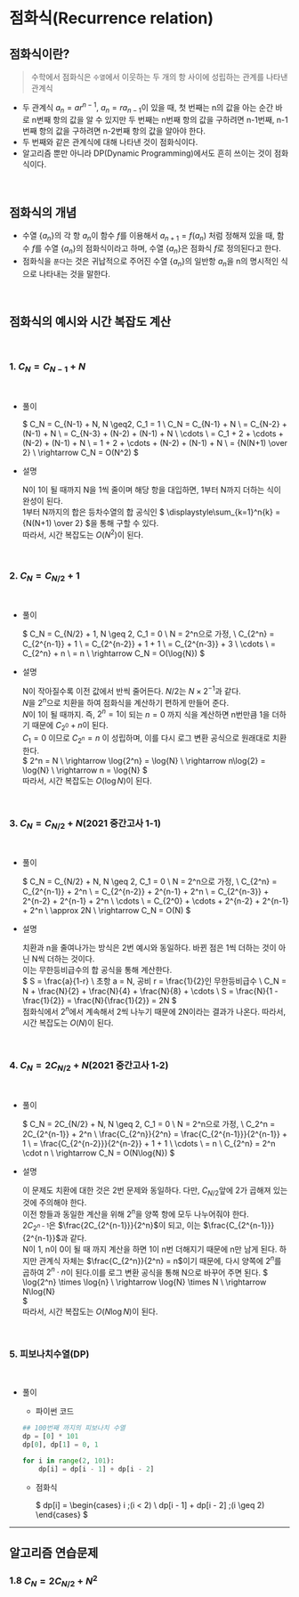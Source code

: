 # 점화식(Recurrence relation)

## 점화식이란?
> 수학에서 점화식은 `수열`에서 이웃하는 두 개의 항 사이에 성립하는 관계를 나타낸 관계식
- 두 관계식 $a_n = ar^{n-1}$, $a_n = ra_{n-1}$이 있을 때, 첫 번째는 n의 값을 아는 순간 바로 n번째 항의 값을 알 수 있지만 두 번째는 n번째 항의 값을 구하려면 n-1번째, n-1번째 항의 값을 구하려면 n-2번째 항의 값을 알아야 한다.
- 두 번째와 같은 관계식에 대해 나타낸 것이 점화식이다.
- 알고리즘 뿐만 아니라 DP(Dynamic Programming)에서도 흔히 쓰이는 것이 점화식이다.

<br>

## 점화식의 개념

- 수열 $\{a_n\}$의 각 항 $a_n$이 함수 $f$를 이용해서 $a_{n+1} = f(a_n)$ 처럼 정해져 있을 때, 함수 $f$를 수열 $\{a_n\}$의 점화식이라고 하며, 수열 $\{a_n\}$은 점화식 $f$로 정의된다고 한다.
- 점화식을 `푼다`는 것은 귀납적으로 주어진 수열 $\{a_n\}$의 일반항 $a_n$을 n의 명시적인 식으로 나타내는 것을 말한다.

<br>

## 점화식의 예시와 시간 복잡도 계산

<br>

### 1. $C_N = C_{N-1} + N$

<br>

- 풀이

    $
C_N = C_{N-1} + N, N \geq2, C_1 = 1 \\
C_N = C_{N-1} + N \\
= C_{N-2} + (N-1) + N \\
= C_{N-3} + (N-2) + (N-1) + N \\ 
\cdots \\
= C_1 + 2 + \cdots + (N-2) + (N-1) + N \\
= 1 + 2 + \cdots + (N-2) + (N-1) + N \\
= {N(N+1) \over 2} \\
\rightarrow C_N = O(N^2)
$

- 설명   

    N이 1이 될 때까지 N을 1씩 줄이며 해당 항을 대입하면, 1부터 N까지 더하는 식이 완성이 된다.   
    1부터 N까지의 합은 등차수열의 합 공식인 $ \displaystyle\sum_{k=1}^n{k} = {N(N+1) \over 2} $을 통해 구할 수 있다.   
    따라서, 시간 복잡도는 $O(N^2)$이 된다.

<br>

### 2. $C_N = C_{N/2} + 1$

<br>

- 풀이   

    $
C_N = C_{N/2} + 1, N \geq 2, C_1 = 0 \\
N = 2^n으로 가정, \\
C_{2^n} = C_{2^{n-1}} + 1 \\
= C_{2^{n-2}} + 1 + 1 \\
= C_{2^{n-3}} + 3 \\
\cdots \\
= C_{2^n} + n \\
= n \\
\rightarrow C_N = O(\log{N})
$

- 설명
    
    N이 작아질수록 이전 값에서 반씩 줄어든다. $N/2$는 $N \times 2^{-1}$과 같다.   
    $N$을 $2^n$으로 치환을 하여 점화식을 계산하기 편하게 만들어 준다.   
    $N$이 1이 될 때까지. 즉, $2^n = 1$이 되는 $n = 0$ 까지 식을 계산하면 n번만큼 1을 더하기 때문에 $C_{2^0} + n$이 된다.   
    $C_1 = 0$ 이므로 $C_{2^n} = n$ 이 성립하며, 이를 다시 로그 변환 공식으로 원래대로 치환한다.   
    $
    2^n = N \\ \rightarrow \log{2^n} = \log{N} \\ \rightarrow n\log{2} = \log{N} \\ \rightarrow n = \log{N}
    $   
    따라서, 시간 복잡도는 $O(\log{N})$이 된다.
    
<br>

### 3. $C_{N} = C_{N/2} + N$(2021 중간고사 1-1)

<br>

- 풀이

    $
    C_N = C_{N/2} + N, N \geq 2, C_1 = 0 \\
    N = 2^n으로 가정, \\
    C_{2^n} = C_{2^{n-1}} + 2^n \\
    = C_{2^{n-2}} + 2^{n-1} + 2^n \\
    = C_{2^{n-3}} + 2^{n-2} + 2^{n-1} + 2^n \\
    \cdots \\
    = C_{2^0} + \cdots + 2^{n-2} + 2^{n-1} + 2^n \\
    \approx 2N \\
    \rightarrow C_N = O(N)
    $

- 설명

    치환과 n을 줄여나가는 방식은 2번 예시와 동일하다. 바뀐 점은 1씩 더하는 것이 아닌 N씩 더하는 것이다.   
    이는 무한등비급수의 합 공식을 통해 계산한다.   
    $
    S = \frac{a}{1-r} \\
    초항 a = N, 공비 r = \frac{1}{2}인 무한등비급수 \\
    C_N = N + \frac{N}{2} + \frac{N}{4} + \frac{N}{8} + \cdots \\
    S = \frac{N}{1 - \frac{1}{2}} = \frac{N}{\frac{1}{2}} = 2N
    $   
    점화식에서 $2^n$에서 계속해서 2씩 나누기 때문에 2N이라는 결과가 나온다.
    따라서, 시간 복잡도는 $O(N)$이 된다.
    
<br>

### 4. $C_N = 2C_{N/2} + N$(2021 중간고사 1-2)

<br>

- 풀이

    $
    C_N = 2C_{N/2} + N, N \geq 2, C_1 = 0 \\
    N = 2^n으로 가정, \\
    C_2^n = 2C_{2^{n-1}} + 2^n \\
    \frac{C_{2^n}}{2^n} = \frac{C_{2^{n-1}}}{2^{n-1}} + 1 \\
    = \frac{C_{2^{n-2}}}{2^{n-2}} + 1 + 1 \\
    \cdots \\
    = n \\
    C_{2^n} = 2^n \cdot n \\
    \rightarrow C_N = O(N\log{N})
    $

- 설명

    이 문제도 치환에 대한 것은 2번 문제와 동일하다. 다만, $C_{N/2}$앞에 2가 곱해져 있는 것에 주의해야 한다.   
    이전 항들과 동일한 계산을 위해 $2^n$을 양쪽 항에 모두 나누어줘야 한다.   
    $2C_{2^{n-1}}$은 $\frac{2C_{2^{n-1}}}{2^n}$이 되고, 이는 $\frac{C_{2^{n-1}}}{2^{n-1}}$과 같다.   
    N이 1, n이 0이 될 때 까지 계산을 하면 1이 n번 더해지기 때문에 n만 남게 된다. 하지만 관계식 자체는 $\frac{C_{2^n}}{2^n} = n$이기 때문에, 다시 양쪽에 $2^n$를 곱하여 $2^n \cdot n$이 된다.이를 로그 변환 공식을 통해 N으로 바꾸어 주면 된다.
    $
    \log{2^n} \times \log{n} \\
    \rightarrow \log{N} \times N \\
    \rightarrow N\log{N}    
    $   
    따라서, 시간 복잡도는 $O(N\log{N})$이 된다.

<br>

### 5. 피보나치수열(DP)

<br>

- 풀이

    - 파이썬 코드
    
    ```Python
    ## 100번째 까지의 피보나치 수열
    dp = [0] * 101
    dp[0], dp[1] = 0, 1

    for i in range(2, 101):
        dp[i] = dp[i - 1] + dp[i - 2]

    ```
    - 점화식
    
        $
    dp[i] = \begin{cases}
    i \;(i < 2) \\
    dp[i - 1] + dp[i - 2] \;(i \geq 2)
    \end{cases}
    $

---
## 알고리즘 연습문제
### 1.8 $C_N = 2C_{N/2} + N^2$